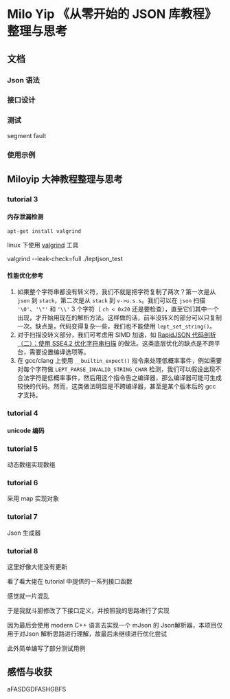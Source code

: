 # Milo Yip 《从零开始的 JSON 库教程》整理与思考

## 文档

### Json 语法


### 接口设计

### 测试

segment fault

### 使用示例

## Miloyip 大神教程整理与思考

### tutorial 3

#### 内存泄漏检测

`apt-get install valgrind`

linux 下使用 [valgrind](https://valgrind.org/)  工具

valgrind --leak-check=full  ./leptjson_test

#### 性能优化参考

1. 如果整个字符串都没有转义符，我们不就是把字符复制了两次？第一次是从 `json` 到 `stack`，第二次是从 `stack` 到 `v->u.s.s`。我们可以在 `json` 扫描 `'\0'`、`'\"'` 和 `'\\'` 3 个字符（ `ch < 0x20` 还是要检查），直至它们其中一个出现，才开始用现在的解析方法。这样做的话，前半没转义的部分可以只复制一次。缺点是，代码变得复杂一些，我们也不能使用 `lept_set_string()`。
2. 对于扫描没转义部分，我们可考虑用 SIMD 加速，如 [RapidJSON 代码剖析（二）：使用 SSE4.2 优化字符串扫描](https://zhuanlan.zhihu.com/p/20037058) 的做法。这类底层优化的缺点是不跨平台，需要设置编译选项等。
3. 在 gcc/clang 上使用 `__builtin_expect()` 指令来处理低概率事件，例如需要对每个字符做 `LEPT_PARSE_INVALID_STRING_CHAR` 检测，我们可以假设出现不合法字符是低概率事件，然后用这个指令告之编译器，那么编译器可能可生成较快的代码。然而，这类做法明显是不跨编译器，甚至是某个版本后的 gcc 才支持。

### tutorial 4

#### unicode 编码

### tutorial 5

动态数组实现数组

### tutorial 6

采用 map 实现对象

### tutorial 7

Json 生成器

### tutorial 8

这里好像大佬没有更新

看了看大佬在 tutorial 中提供的一系列接口函数

感觉就一片混乱

于是我就斗胆修改了下接口定义，并按照我的思路进行了实现

因为最后会使用 modern C++ 语言去实现一个 mJson 的 Json解析器，本项目仅用于对Json 解析思路进行理解，故最后未继续进行优化尝试

此外简单编写了部分测试用例

## 感悟与收获

aFASDGDFASHGBFS
